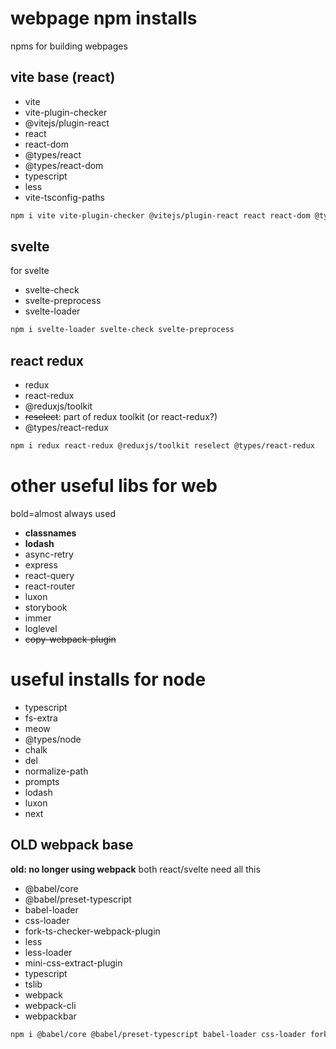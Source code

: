 # webpage npm installs
npms for building webpages

## vite base (react)
- vite
- vite-plugin-checker
- @vitejs/plugin-react
- react
- react-dom
- @types/react
- @types/react-dom
- typescript
- less
- vite-tsconfig-paths

```bash
npm i vite vite-plugin-checker @vitejs/plugin-react react react-dom @types/react @types/react-dom typescript less vite-tsconfig-paths
```

## svelte
for svelte

- svelte-check
- svelte-preprocess
- svelte-loader

```bash
npm i svelte-loader svelte-check svelte-preprocess
```

## react redux
- redux
- react-redux
- @reduxjs/toolkit
- ~~reselect~~: part of redux toolkit (or react-redux?)
- @types/react-redux

```bash
npm i redux react-redux @reduxjs/toolkit reselect @types/react-redux
```

# other useful libs for web
bold=almost always used

- **classnames**
- **lodash**
- async-retry
- express
- react-query
- react-router
- luxon
- storybook
- immer
- loglevel
- ~~copy-webpack-plugin~~

# useful installs for node
- typescript
- fs-extra
- meow
- @types/node
- chalk
- del
- normalize-path
- prompts
- lodash
- luxon
- next

## OLD webpack base
**old: no longer using webpack**
both react/svelte need all this

- @babel/core
- @babel/preset-typescript
- babel-loader
- css-loader
- fork-ts-checker-webpack-plugin
- less
- less-loader
- mini-css-extract-plugin
- typescript
- tslib
- webpack
- webpack-cli
- webpackbar

```bash
npm i @babel/core @babel/preset-typescript babel-loader css-loader fork-ts-checker-webpack-plugin less less-loader mini-css-extract-plugin typescript webpack webpack-cli webpackbar tslib
```

